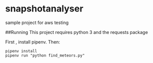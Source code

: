 # snapshotanalyser
sample project for aws testing

##Running
This project requires python 3 and the requests package

First , install pipenv. Then:

```
pipenv install 
pipenv run "python find_meteors.py"

```

